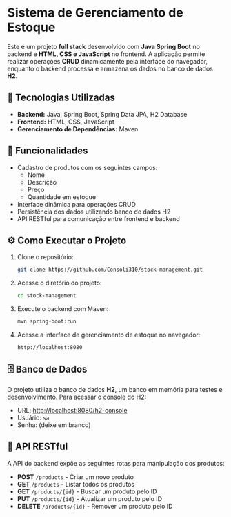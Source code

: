 # Sistema de Gerenciamento de Estoque

Este é um projeto **full stack** desenvolvido com **Java Spring Boot** no backend e **HTML, CSS e JavaScript** no frontend. A aplicação permite realizar operações **CRUD** dinamicamente pela interface do navegador, enquanto o backend processa e armazena os dados no banco de dados **H2**.

## 🚀 Tecnologias Utilizadas

- **Backend:** Java, Spring Boot, Spring Data JPA, H2 Database
- **Frontend:** HTML, CSS, JavaScript
- **Gerenciamento de Dependências:** Maven

## 📌 Funcionalidades

- Cadastro de produtos com os seguintes campos:
  - Nome
  - Descrição
  - Preço
  - Quantidade em estoque
- Interface dinâmica para operações CRUD
- Persistência dos dados utilizando banco de dados H2
- API RESTful para comunicação entre frontend e backend

## ⚙️ Como Executar o Projeto

1. Clone o repositório:
   ```sh
   git clone https://github.com/Consoli310/stock-management.git
   ```
2. Acesse o diretório do projeto:
   ```sh
   cd stock-management
   ```
3. Execute o backend com Maven:
   ```sh
   mvn spring-boot:run
   ```
4. Acesse a interface de gerenciamento de estoque no navegador:
   ```
   http://localhost:8080
   ```

## 🗄️ Banco de Dados

O projeto utiliza o banco de dados **H2**, um banco em memória para testes e desenvolvimento. Para acessar o console do H2:

- URL: [http://localhost:8080/h2-console](http://localhost:8080/h2-console)
- Usuário: `sa`
- Senha: (deixe em branco)

## 📌 API RESTful

A API do backend expõe as seguintes rotas para manipulação dos produtos:

- **POST** `/products` - Criar um novo produto
- **GET** `/products` - Listar todos os produtos
- **GET** `/products/{id}` - Buscar um produto pelo ID
- **PUT** `/products/{id}` - Atualizar um produto pelo ID
- **DELETE** `/products/{id}` - Remover um produto pelo ID

